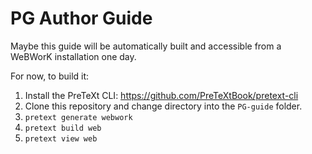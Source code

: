 # PG Author Guide

Maybe this guide will be automatically built and accessible from a WeBWorK installation one day.


For now, to build it:
1. Install the PreTeXt CLI: <https://github.com/PreTeXtBook/pretext-cli>
2. Clone this repository and change directory into the `PG-guide` folder.
3. `pretext generate webwork`
4. `pretext build web`
5. `pretext view web`
